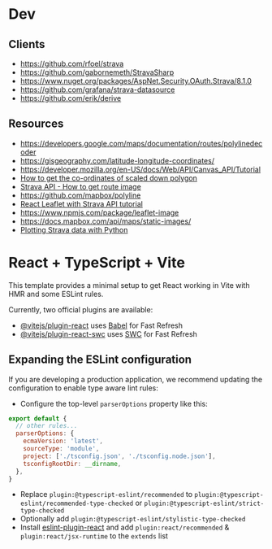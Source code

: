 # Dev

## Clients
- https://github.com/rfoel/strava
- https://github.com/gabornemeth/StravaSharp
- https://www.nuget.org/packages/AspNet.Security.OAuth.Strava/8.1.0
- https://github.com/grafana/strava-datasource
- https://github.com/erik/derive

## Resources
- https://developers.google.com/maps/documentation/routes/polylinedecoder
- https://gisgeography.com/latitude-longitude-coordinates/
- https://developer.mozilla.org/en-US/docs/Web/API/Canvas_API/Tutorial
- [How to get the co-ordinates of scaled down polygon](https://math.stackexchange.com/a/125402/457912)
- [Strava API - How to get route image](https://stackoverflow.com/a/53377017/1276058)
- https://github.com/mapbox/polyline
- [React Leaflet with Strava API tutorial](https://www.youtube.com/watch?v=lxrchC0iDHs)
- https://www.npmjs.com/package/leaflet-image
- https://docs.mapbox.com/api/maps/static-images/
- [Plotting Strava data with Python](https://nddoornekamp.medium.com/plotting-strava-data-with-python-7aaf0cf0a9c3)


# React + TypeScript + Vite

This template provides a minimal setup to get React working in Vite with HMR and some ESLint rules.

Currently, two official plugins are available:

- [@vitejs/plugin-react](https://github.com/vitejs/vite-plugin-react/blob/main/packages/plugin-react/README.md) uses [Babel](https://babeljs.io/) for Fast Refresh
- [@vitejs/plugin-react-swc](https://github.com/vitejs/vite-plugin-react-swc) uses [SWC](https://swc.rs/) for Fast Refresh

## Expanding the ESLint configuration

If you are developing a production application, we recommend updating the configuration to enable type aware lint rules:

- Configure the top-level `parserOptions` property like this:

```js
export default {
  // other rules...
  parserOptions: {
    ecmaVersion: 'latest',
    sourceType: 'module',
    project: ['./tsconfig.json', './tsconfig.node.json'],
    tsconfigRootDir: __dirname,
  },
}
```

- Replace `plugin:@typescript-eslint/recommended` to `plugin:@typescript-eslint/recommended-type-checked` or `plugin:@typescript-eslint/strict-type-checked`
- Optionally add `plugin:@typescript-eslint/stylistic-type-checked`
- Install [eslint-plugin-react](https://github.com/jsx-eslint/eslint-plugin-react) and add `plugin:react/recommended` & `plugin:react/jsx-runtime` to the `extends` list
